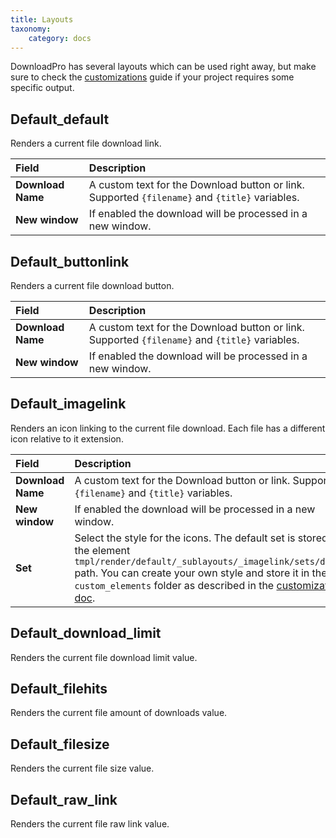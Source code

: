 ```yaml
---
title: Layouts
taxonomy:
    category: docs
---
```


DownloadPro has several layouts which can be used right away, but make sure to check the [customizations](/zoolanders/elements/customizations) guide if your project requires some specific output.

## Default_default

Renders a current file download link.

| Field       | Description |
| :---------- | :---------- |
| **Download Name** | A custom text for the Download button or link. Supported `{filename}` and `{title}` variables. |
| **New window** | If enabled the download will be processed in a new window. |

## Default_buttonlink

Renders a current file download button.

| Field       | Description |
| :---------- | :---------- |
| **Download Name** | A custom text for the Download button or link. Supported `{filename}` and `{title}` variables. |
| **New window** | If enabled the download will be processed in a new window. |

## Default_imagelink

Renders an icon linking to the current file download. Each file has a different icon relative to it extension.

| Field       | Description |
| :---------- | :---------- |
| **Download Name** | A custom text for the Download button or link. Supported `{filename}` and `{title}` variables. |
| **New window** | If enabled the download will be processed in a new window. |
| **Set** | Select the style for the icons. The default set is stored in the element `tmpl/render/default/_sublayouts/_imagelink/sets/default` path. You can create your own style and store it in the `custom_elements` folder as described in the [customizations doc](/zoolanders/elements/customizations). |

## Default_download_limit

Renders the current file download limit value.

## Default_filehits

Renders the current file amount of downloads value.

## Default_filesize

Renders the current file size value.

## Default_raw_link

Renders the current file raw link value.
